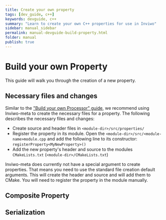 ```yaml
---
title: Create your own property
tags: [dev_guide, c++]
keywords: devguide, c++
summary: "Learn to create your own C++ properties for use in Inviwo"
sidebar: manual_sidebar
permalink: manual-devguide-build-property.html
folder: manual
publish: true
---
```

# Build your own Property
This guide will walk you through the creation of a new property.

## Necessary files and changes
Similar to the ["Build your own Processor" guide](manual-devguide-build-processor), we recommend using Inviwo-meta to create the necessary files for a property. The following describes the necessary files and changes:
- Create source and header files in `<module-dir>/src/properties/`
- Register the property in its module. Open the `<module-dir>/src/<module-name>module.cpp` and add the following line to its constructor: `registerProperty<MyNewProperty>()`
- Add the new property's header and source to the modules `CMakeLists.txt` (`<module-dir>/CMakeLists.txt`)

Inviwo-meta does currently not have a special argument to create properties. That means you need to use the standard file creation default arguments. This will create the header and source and will add them to CMake. You will need to register the property in the module manually.

## Composite Property

## Serialization

